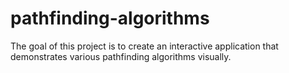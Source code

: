 # pathfinding-algorithms
The goal of this project is to create an interactive application that demonstrates various pathfinding algorithms visually.
